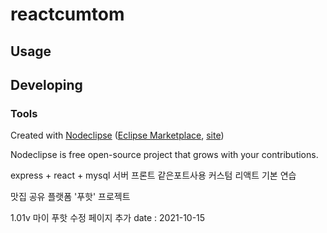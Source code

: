 

# reactcumtom



## Usage



## Developing



### Tools

Created with [Nodeclipse](https://github.com/Nodeclipse/nodeclipse-1)
 ([Eclipse Marketplace](http://marketplace.eclipse.org/content/nodeclipse), [site](http://www.nodeclipse.org))   

Nodeclipse is free open-source project that grows with your contributions.

express + react + mysql 서버 프론트 같은포트사용 커스텀 리액트 기본 연습

맛집 공유 플랫폼 '푸핫' 프로젝트

1.01v 마이 푸핫 수정 페이지 추가 date : 2021-10-15 
